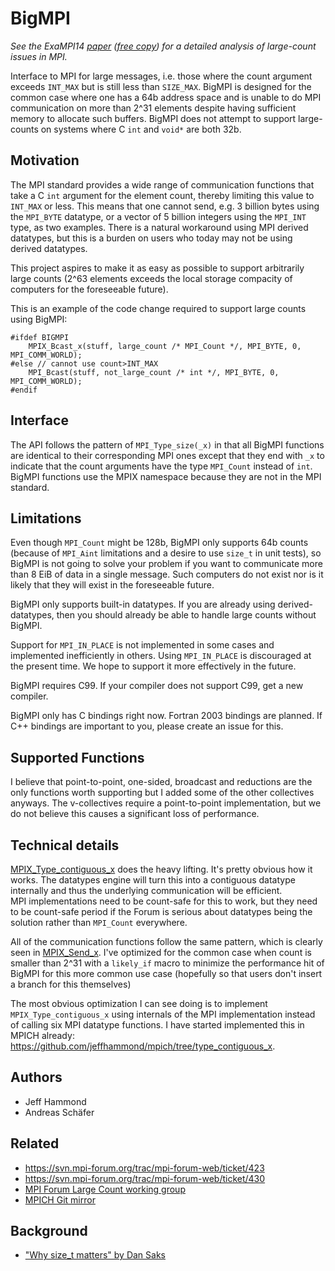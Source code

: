 BigMPI
======

_See the ExaMPI14 [paper](http://dl.acm.org/citation.cfm?id=2690884) 
([free copy](https://github.com/jeffhammond/BigMPI-paper))
for a detailed analysis of large-count issues in MPI._

Interface to MPI for large messages, i.e. those where the count argument
exceeds `INT_MAX` but is still less than `SIZE_MAX`.
BigMPI is designed for the common case where one has a 64b address
space and is unable to do MPI communication on more than 2^31 elements
despite having sufficient memory to allocate such buffers.
BigMPI does not attempt to support large-counts on systems where
C `int` and `void*` are both 32b.

## Motivation

The MPI standard provides a wide range of communication functions that
take a C `int` argument for the element count, thereby limiting this
value to `INT_MAX` or less.
This means that one cannot send, e.g. 3 billion bytes using the `MPI_BYTE`
datatype, or a vector of 5 billion integers using the `MPI_INT` type, as
two examples.
There is a natural workaround using MPI derived datatypes, but this is
a burden on users who today may not be using derived datatypes.

This project aspires to make it as easy as possible to support arbitrarily
large counts (2^63 elements exceeds the local storage compacity of computers
for the foreseeable future).

This is an example of the code change required to support large counts using
BigMPI:
```
#ifdef BIGMPI
    MPIX_Bcast_x(stuff, large_count /* MPI_Count */, MPI_BYTE, 0, MPI_COMM_WORLD);
#else // cannot use count>INT_MAX
    MPI_Bcast(stuff, not_large_count /* int */, MPI_BYTE, 0, MPI_COMM_WORLD);
#endif
```

## Interface

The API follows the pattern of `MPI_Type_size(_x)` in that all BigMPI
functions are identical to their corresponding MPI ones except that
they end with `_x` to indicate that the count arguments have the type
`MPI_Count` instead of `int`.
BigMPI functions use the MPIX namespace because they are not in the
MPI standard.

## Limitations

Even though `MPI_Count` might be 128b, BigMPI only supports
64b counts (because of `MPI_Aint` limitations and a desire to use `size_t`
in unit tests), so BigMPI is not going to solve your problem if you
want to communicate more than 8 EiB of data in a single message.
Such computers do not exist nor is it likely that they will exist
in the foreseeable future.

BigMPI only supports built-in datatypes.  If you are already using
derived-datatypes, then you should already be able to handle large
counts without BigMPI.

Support for `MPI_IN_PLACE` is not implemented in some cases and
implemented inefficiently in others.
Using `MPI_IN_PLACE` is discouraged at the present time.
We hope to support it more effectively in the future.

BigMPI requires C99.  If your compiler does not support C99, get a
new compiler.

BigMPI only has C bindings right now.
Fortran 2003 bindings are planned.
If C++ bindings are important to you, please create an issue for this.

## Supported Functions

I believe that point-to-point, one-sided, broadcast and reductions
are the only functions worth supporting but I added some of the other
collectives anyways.
The v-collectives require a point-to-point implementation, but
we do not believe this causes a significant loss of performance.

## Technical details

[MPIX_Type_contiguous_x](https://github.com/jeffhammond/BigMPI/blob/master/src/type_contiguous_x.c)
does the heavy lifting.  It's pretty obvious how it works.
The datatypes engine will turn this into a contiguous datatype internally 
and thus the underlying communication will be efficient.  
MPI implementations need to be count-safe for this to work, but they need
to be count-safe period if the Forum is serious about datatypes being
the solution rather than `MPI_Count` everywhere.

All of the communication functions follow the same pattern, which is
clearly seen in [MPIX_Send_x](https://github.com/jeffhammond/BigMPI/blob/master/src/sendrecv_x.c).
I've optimized for the common case when count is smaller than 2^31 
with a `likely_if` macro to minimize the performance hit of BigMPI
for this more common use case
(hopefully so that users don't insert a branch for this themselves)

The most obvious optimization I can see doing is to implement
`MPIX_Type_contiguous_x` using internals of the MPI implementation 
instead of calling six MPI datatype functions.
I have started implemented this in MPICH already: 
https://github.com/jeffhammond/mpich/tree/type_contiguous_x.

## Authors

* Jeff Hammond
* Andreas Schäfer

## Related

* https://svn.mpi-forum.org/trac/mpi-forum-web/ticket/423
* https://svn.mpi-forum.org/trac/mpi-forum-web/ticket/430
* [MPI Forum Large Count working group](https://svn.mpi-forum.org/trac/mpi-forum-web/wiki/LargeCountWG)
* [MPICH Git mirror](http://git.mpich.org/bigmpi.git/)

## Background

* ["Why size_t matters" by Dan Saks](http://www.embedded.com/electronics-blogs/programming-pointers/4026076/Why-size-t-matters)
